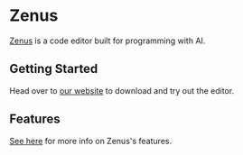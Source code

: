 # Zenus

[Zenus](https://zenuslabs.com) is a code editor built for programming with AI.


## Getting Started

Head over to [our website](https://zenuslabs.com/) to download and try out the editor.

## Features

[See here](https://zenuslabs.com/features) for more info on Zenus's features.
